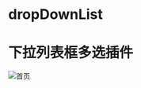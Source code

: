 # dropDownList

# 下拉列表框多选插件

![首页](https://images2017.cnblogs.com/blog/600701/201802/600701-20180204140035201-968483939.png "屏幕截图.png")

